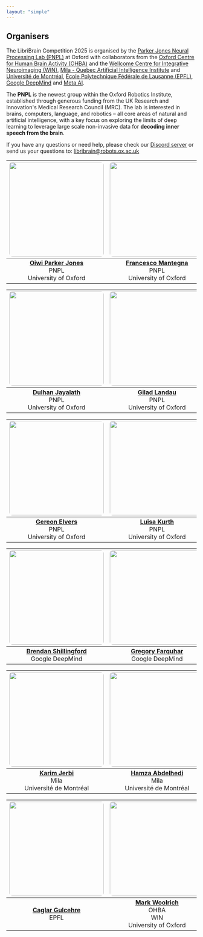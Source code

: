 ```yaml
---
layout: "simple"
---
```


## Organisers
The LibriBrain Competition 2025 is organised by the [Parker Jones Neural Processing Lab (PNPL)](https://pnpl.robots.ox.ac.uk/) at Oxford with collaborators from the [Oxford Centre for Human Brain Activity (OHBA)](https://www.win.ox.ac.uk/about/our-locations/OHBA) and the [Wellcome Centre for Integrative Neuroimaging (WIN)](https://www.win.ox.ac.uk/), [Mila - Quebec Artificial Intelligence Institute](https://mila.quebec/en) and [Université de Montréal](https://www.umontreal.ca/), [École Polytechnique Fédérale de Lausanne (EPFL)](https://www.epfl.ch/en/), [Google DeepMind](https://deepmind.google/) and [Meta AI](https://ai.meta.com/).

The **PNPL** is the newest group within the Oxford Robotics Institute, established through generous funding from the UK Research and Innovation's Medical Research Council (MRC). The lab is interested in brains, computers, language, and robotics – all core areas of natural and artificial intelligence, with a key focus on exploring the limits of deep learning to leverage large scale non-invasive data for **decoding inner speech from the brain**.


If you have any questions or need help, please check our [Discord server](https://neural-processing-lab.github.io/2025-libribrain-competition/links/discord) or send us your questions to: [libribrain@robots.ox.ac.uk](mailto:libribrain@robots.ox.ac.uk)

| <img src="https://neural-processing-lab.github.io/people/oiwi.png" style="width: 250px; height: 250px; object-fit: cover; border-radius: 8px; display: block; margin: auto;"/> | <img src="https://neural-processing-lab.github.io/people/francesco.png" style="width: 250px; height: 250px; object-fit: cover; border-radius: 8px; display: block; margin: auto;"/> | <img src="https://neural-processing-lab.github.io/people/miran.png" style="width: 250px; height: 250px; object-fit: cover; border-radius: 8px; display: block; margin: auto;"/> |
| :----------------------------------------------------------: | :----------------------------------------------------------: | :----------------------------------------------------------: |
|   [**Oiwi Parker Jones**](https://pnpl.robots.ox.ac.uk/people/#oiwi-parker-jones) <br>PNPL<br />University of Oxford   |  [**Francesco Mantegna**](https://neural-processing-lab.github.io/people/#francesco-mantegna) <br> PNPL<br />University of Oxford  |    [**Miran Özdogan**](https://neural-processing-lab.github.io/people/#miran-%C3%B6zdogan) <br> PNPL<br />University of Oxford     |

| <img src="https://neural-processing-lab.github.io/people/dulhan.png" style="width: 250px; height: 250px; object-fit: cover; border-radius: 8px; display: block; margin: auto;"/> | <img src="https://neural-processing-lab.github.io/people/gilad.png" style="width: 250px; height: 250px; object-fit: cover; border-radius: 8px; display: block; margin: auto;"/> | <img src="https://neural-processing-lab.github.io/people/pratik.jpg" style="width: 250px; height: 250px; object-fit: cover; border-radius: 8px; display: block; margin: auto;"/> |
| :----------------------------------------------------------: | :----------------------------------------------------------: | :----------------------------------------------------------: |
|   [**Dulhan Jayalath**](https://neural-processing-lab.github.io/people/#dulhan-jayalath) <br> PNPL<br />University of Oxford    |     [**Gilad Landau**](https://neural-processing-lab.github.io/people/#gilad-d-landau) <br> PNPL<br />University of Oxford     |    [**Pratik Somaiya**](https://neural-processing-lab.github.io/people/#pratik-somaiya) <br> PNPL<br />University of Oxford    |

| <img src="https://framerusercontent.com/images/QmXPlM1YzgfVdzcRaAjpVi9CJTo.jpg" style="width: 250px; height: 250px; object-fit: cover; border-radius: 8px; display: block; margin: auto;"/> | <img src="https://neural-processing-lab.github.io/people/luisa.jpg" style="width: 250px; height: 250px; object-fit: cover; border-radius: 8px; display: block; margin: auto;"/> | <img src="https://encrypted-tbn0.gstatic.com/images?q=tbn:ANd9GcTzsr64C0yypJw82eoGUqhQZC-Xrg8kEp4Yrg&s" style="width: 250px; height: 250px; object-fit: cover; border-radius: 8px; display: block; margin: auto;"/> |
| :----------------------------------------------------------: | :----------------------------------------------------------: | :----------------------------------------------------------: |
|    [**Gereon Elvers**](https://gereonelvers.com/) <br> PNPL<br />University of Oxford     |     [**Luisa Kurth**](https://neural-processing-lab.github.io/people/#luisa-kurth) <br> PNPL<br />University of Oxford      |      [**Teyun Kwon**](https://uk.linkedin.com/in/john-teyun-kwon) <br> PNPL<br />University of Oxford      |

| <img src="https://www.cs.ox.ac.uk/files/6815//me.jpg" style="width: 250px; height: 250px; object-fit: cover; border-radius: 8px; display: block; margin: auto;"/> | <img src="https://www.cs.ox.ac.uk/files/9700//greg.jpg" style="width: 250px; height: 250px; object-fit: cover; border-radius: 8px; display: block; margin: auto;"/> | <img src="https://imbue.com/preview/minqi-jiang.jpg" style="width: 250px; height: 250px; object-fit: cover; border-radius: 8px; display: block; margin: auto;"/> |
| :----------------------------------------------------------: | :----------------------------------------------------------: | :----------------------------------------------------------: |
|        [**Brendan Shillingford**](https://scholar.google.co.uk/citations?user=0tPZW4kAAAAJ&hl=en) <br> Google DeepMind         |          [**Gregory Farquhar**](https://scholar.google.co.uk/citations?user=6Z-RC-QAAAAJ&hl=en) <br> Google DeepMind           |                 [**Minqi Jiang**](https://minch.co/) <br> Meta AI                  |

| <img src="https://mila.quebec/sites/default/files/styles/member_full/public/member/5183/portrait-of-karim-jerbi.jpeg.webp?itok=a5PTCGVH" style="width: 250px; height: 250px; object-fit: cover; border-radius: 8px; display: block; margin: auto;"/> | <img src="https://mila.quebec/sites/default/files/styles/member_full/public/member/10372/portrait-of-hamza-abdelhedi.jpeg.webp?itok=Jv2k3ttN" style="width: 250px; height: 250px; object-fit: cover; border-radius: 8px; display: block; margin: auto;"/> | <img src="https://media.licdn.com/dms/image/v2/D5603AQGT6bxwmPI6Cg/profile-displayphoto-shrink_200_200/profile-displayphoto-shrink_200_200/0/1688798083899?e=2147483647&v=beta&t=usD9Qbd6WJO5x-jvZoPLMn1WJeZS6Jv1CmwxmJezsdk" style="width: 250px; height: 250px; object-fit: cover; border-radius: 8px; display: block; margin: auto;"/> |
| :----------------------------------------------------------: | :----------------------------------------------------------: | :----------------------------------------------------------: |
|    [**Karim Jerbi**](https://mila.quebec/en/directory/karim-jerbi) <br> Mila<br />Université de Montréal     |  [**Hamza Abdelhedi**](https://mila.quebec/en/directory/hamza-abdelhedi) <br> Mila<br />Université de Montréal   | [**Yorguin Mantilla Ramos**](https://mila.quebec/en/directory/yorguin-mantilla-ramos) <br> Mila<br />Université de Montréal |

| <img src="https://static.wixstatic.com/media/d07d46_6f5a859836124649bcbe3d22bbb70cf9~mv2.jpg/v1/fill/w_640,h_880,al_c,q_85,usm_0.66_1.00_0.01,enc_avif,quality_auto/d07d46_6f5a859836124649bcbe3d22bbb70cf9~mv2.jpg" style="width: 250px; height: 250px; object-fit: cover; border-radius: 8px; display: block; margin: auto;"/> | <img src="https://res.cloudinary.com/dwccfildc/c_limit,f_auto,w_1140/v1585272380/prod/2a44928aabbef9b3dd2b97e038fc49a0.jpg" style="width: 250px; height: 250px; object-fit: cover; border-radius: 8px; display: block; margin: auto;"/> | <img src="https://res.cloudinary.com/dwccfildc/c_limit,f_auto,w_1140/v1585061763/prod/0021a3e112be4f8ff4dc95552683f651.jpg" style="width: 250px; height: 250px; object-fit: cover; border-radius: 8px; display: block; margin: auto;"/> |
| :----------------------------------------------------------: | :----------------------------------------------------------: | :----------------------------------------------------------: |
| [**Caglar Gulcehre**](https://people.epfl.ch/caglar.gulcehre?lang=en) <br>EPFL | [**Mark Woolrich**](https://www.win.ox.ac.uk/people/mark-woolrich) <br> OHBA<br />WIN<br />University of Oxford | [**Natalie Voets**](https://www.ndcn.ox.ac.uk/team/natalie-voets) <br> WIN<br />University of Oxford |
